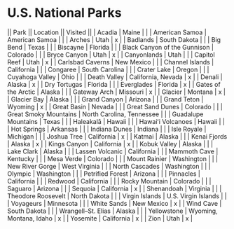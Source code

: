 ﻿# U.S. National Parks

|| Park || Location || Visited ||
| Acadia | Maine | |
| American Samoa | American Samoa | |
| Arches | Utah | x |
| Badlands | South Dakota | |
| Big Bend | Texas | |
| Biscayne | Florida | |
| Black Canyon of the Gunnison | Colorado | |
| Bryce Canyon | Utah | x |
| Canyonlands | Utah | |
| Capitol Reef | Utah | x |
| Carlsbad Caverns | New Mexico | |
| Channel Islands | California | |
| Congaree | South Carolina | |
| Crater Lake | Oregon | |
| Cuyahoga Valley | Ohio | |
| Death Valley | California, Nevada | x |
| Denali | Alaska | x |
| Dry Tortugas | Florida | |
| Everglades | Florida | x |
| Gates of the Arctic | Alaska | |
| Gateway Arch | Missouri | x |
| Glacier | Montana | x |
| Glacier Bay | Alaska | |
| Grand Canyon | Arizona | |
| Grand Teton | Wyoming | x |
| Great Basin | Nevada | |
| Great Sand Dunes | Colorado | |
| Great Smoky Mountains | North Carolina, Tennessee | |
| Guadalupe Mountains | Texas | |
| Haleakalā | Hawaii | |
| Hawaiʻi Volcanoes | Hawaii | |
| Hot Springs | Arkansas | |
| Indiana Dunes | Indiana | |
| Isle Royale | Michigan | |
| Joshua Tree | California | x |
| Katmai | Alaska | |
| Kenai Fjords | Alaska | x |
| Kings Canyon | California | x |
| Kobuk Valley | Alaska | |
| Lake Clark | Alaska | |
| Lassen Volcanic | California | |
| Mammoth Cave | Kentucky | |
| Mesa Verde | Colorado | |
| Mount Rainier | Washington | |
| New River Gorge | West Virginia | |
| North Cascades | Washington | |
| Olympic | Washington | |
| Petrified Forest | Arizona | |
| Pinnacles | California | |
| Redwood | California | |
| Rocky Mountain | Colorado | |
| Saguaro | Arizona | |
| Sequoia | California | x |
| Shenandoah | Virginia | |
| Theodore Roosevelt | North Dakota | |
| Virgin Islands | U.S. Virgin Islands | |
| Voyageurs | Minnesota | |
| White Sands | New Mexico | x |
| Wind Cave | South Dakota | |
| Wrangell–St. Elias | Alaska | |
| Yellowstone | Wyoming, Montana, Idaho | x |
| Yosemite | California | x |
| Zion | Utah | x |
